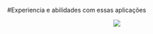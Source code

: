 #Experiencia e abilidades com essas aplicações
<p align="center">
  <a href="https://skillicons.dev">
    <img src="https://skillicons.dev/icons?i=git,ae,au,ai,ps,pr,autocad,aws,azure,c,cpp,css,html,js,php,wordpress,py,vscode,discord,dynamodb,eclipse,gcp,github,gmail,linkedin,linux,mysql," />
  </a>
</p>
